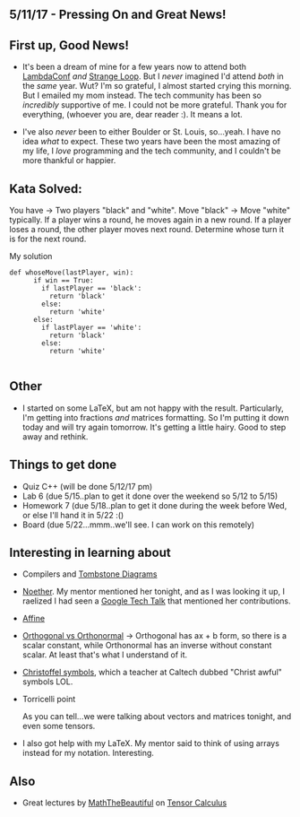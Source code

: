 ## 5/11/17 - Pressing On and Great News!


## First up, Good News!

- It's been a dream of mine for a few years now to attend 
  both [LambdaConf](http://lambdaconf.us/) *and* [Strange Loop](https://www.thestrangeloop.com/). But I *never* imagined
  I'd attend *both* in the *same* year. 
  Wut? I'm so grateful, I almost started crying this morning.
  But I emailed my mom instead. 
  The tech community has been so *incredibly* supportive of me.
  I could not be more grateful. Thank you for everything,
  (whoever you are, dear reader :). It means a lot. 
  
- I've also *never* been to either Boulder or St. Louis, 
  so...yeah. I have no idea *what* to expect. These two 
  years have been the most amazing of my life, I *love* 
  programming and the tech community, and I couldn't be
  more thankful or happier. 
  
## Kata Solved:

You have -> Two players "black" and "white".
Move "black" -> Move "white" typically.
If a player wins a round, he moves again in a new round.
If a player loses a round, the other player moves next round.
Determine whose turn it is for the next round.

My solution 

```
def whoseMove(lastPlayer, win):
      if win == True:
        if lastPlayer == 'black':
          return 'black'
        else:
          return 'white'
      else:
        if lastPlayer == 'white':
          return 'black'
        else:
          return 'white'
          
```

## Other

- I started on some LaTeX, but am not happy with the result. 
  Particularly, I'm getting into fractions *and* matrices formatting.
  So I'm putting it down today and will try again tomorrow. 
  It's getting a little hairy. Good to step away and rethink.
  
  
## Things to get done 

- Quiz C++ (will be done 5/12/17 pm)
- Lab 6 (due 5/15..plan to get it done over the weekend so 5/12 to 5/15)
- Homework 7 (due 5/18..plan to get it done during the week before Wed, or else I'll hand it in 5/22 :()
- Board (due 5/22...mmm..we'll see. I can work on this remotely)

## Interesting in learning about 

- Compilers and [Tombstone Diagrams](https://en.wikipedia.org/wiki/Tombstone_diagram)
- [Noether](https://en.wikipedia.org/wiki/Emmy_Noether). My mentor mentioned her tonight,
  and as I was looking it up, I raelized I had seen a [Google Tech Talk](https://www.youtube.com/watch?v=1_MpQG2xXVo) that mentioned her   contributions.
- [Affine](https://en.wikipedia.org/wiki/Affine_transformation)
- [Orthogonal vs Orthonormal](http://www.ucl.ac.uk/~ucahmdl/LessonPlans/Lesson10.pdf) -> 
  Orthogonal has ax + b form, so there is a scalar constant, while Orthonormal has an inverse 
  without constant scalar. At least that's what I understand of it.
- [Christoffel symbols](https://en.wikipedia.org/wiki/Christoffel_symbols), which a teacher 
  at Caltech dubbed "Christ awful" symbols LOL.
- Torricelli point
  
  As you can tell...we were talking about vectors and matrices tonight, and even some tensors.
  
- I also got help with my LaTeX. My mentor said to think of using arrays instead for my notation.
  Interesting.
  
## Also

- Great lectures by [MathTheBeautiful](https://www.youtube.com/channel/UCr22xikWUK2yUW4YxOKXclQ) on [Tensor Calculus](https://www.youtube.com/watch?v=e0eJXttPRZI)
  
  



